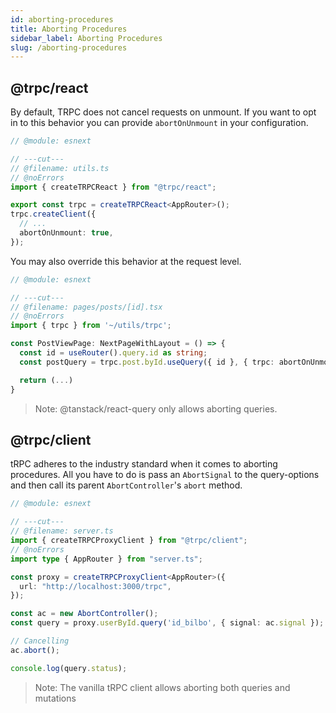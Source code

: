 ```yaml
---
id: aborting-procedures
title: Aborting Procedures
sidebar_label: Aborting Procedures
slug: /aborting-procedures
---
```


## @trpc/react
By default, TRPC does not cancel requests on unmount. If you want to opt in to this behavior you can provide `abortOnUnmount` in your configuration.
```ts twoslash title="client.ts"
// @module: esnext

// ---cut---
// @filename: utils.ts
// @noErrors
import { createTRPCReact } from "@trpc/react";

export const trpc = createTRPCReact<AppRouter>();
trpc.createClient({
  // ...
  abortOnUnmount: true,
});
```
You may also override this behavior at the request level.
```ts twoslash title="client.ts"
// @module: esnext

// ---cut---
// @filename: pages/posts/[id].tsx
// @noErrors
import { trpc } from '~/utils/trpc';

const PostViewPage: NextPageWithLayout = () => {
  const id = useRouter().query.id as string;
  const postQuery = trpc.post.byId.useQuery({ id }, { trpc: abortOnUnmount: true });

  return (...)
}
```
> Note: @tanstack/react-query only allows aborting queries.

## @trpc/client

tRPC adheres to the industry standard when it comes to aborting procedures. All you have to do is pass an `AbortSignal` to the query-options and then call its parent `AbortController`'s `abort` method.

```ts twoslash title="utils.ts"
// @module: esnext

// ---cut---
// @filename: server.ts
import { createTRPCProxyClient } from "@trpc/client";
// @noErrors
import type { AppRouter } from "server.ts";

const proxy = createTRPCProxyClient<AppRouter>({
  url: "http://localhost:3000/trpc",
});

const ac = new AbortController();
const query = proxy.userById.query('id_bilbo', { signal: ac.signal });

// Cancelling
ac.abort();

console.log(query.status);
```

> Note: The vanilla tRPC client allows aborting both queries and mutations
